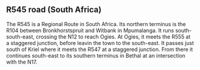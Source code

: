 ## R545 road (South Africa)

The R545 is a Regional Route in South Africa. Its northern terminus is the R104 between Bronkhorstspruit and Witbank in Mpumalanga. It runs south-south-east, crossing the N12 to reach Ogies. At Ogies, it meets the R555 at a staggered junction, before leavin the town to the south-east. It passes just south of Kriel where it meets the R547 at a staggered junction. From there it continues south-east to its southern terminus in Bethal at an intersection with the N17.